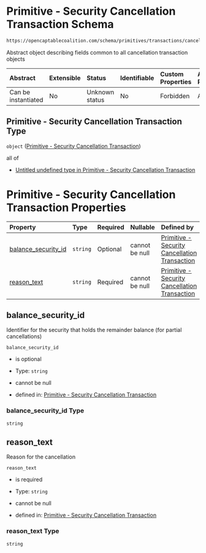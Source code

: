 # Primitive - Security Cancellation Transaction Schema

```txt
https://opencaptablecoalition.com/schema/primitives/transactions/cancellation/base_cancellation
```

Abstract object describing fields common to all cancellation transaction objects

| Abstract            | Extensible | Status         | Identifiable | Custom Properties | Additional Properties | Access Restrictions | Defined In                                                                                                                            |
| :------------------ | :--------- | :------------- | :----------- | :---------------- | :-------------------- | :------------------ | :------------------------------------------------------------------------------------------------------------------------------------ |
| Can be instantiated | No         | Unknown status | No           | Forbidden         | Allowed               | none                | [BaseCancellation.schema.json](../../schema/primitives/transactions/cancellation/BaseCancellation.schema.json "open original schema") |

## Primitive - Security Cancellation Transaction Type

`object` ([Primitive - Security Cancellation Transaction](basecancellation.md))

all of

*   [Untitled undefined type in Primitive - Security Cancellation Transaction](basecancellation-allof-0.md "check type definition")

# Primitive - Security Cancellation Transaction Properties

| Property                                    | Type     | Required | Nullable       | Defined by                                                                                                                                                                                                                            |
| :------------------------------------------ | :------- | :------- | :------------- | :------------------------------------------------------------------------------------------------------------------------------------------------------------------------------------------------------------------------------------ |
| [balance_security_id](#balance_security_id) | `string` | Optional | cannot be null | [Primitive - Security Cancellation Transaction](basecancellation-properties-balance_security_id.md "https://opencaptablecoalition.com/schema/primitives/transactions/cancellation/base_cancellation#/properties/balance_security_id") |
| [reason_text](#reason_text)                 | `string` | Required | cannot be null | [Primitive - Security Cancellation Transaction](basecancellation-properties-reason_text.md "https://opencaptablecoalition.com/schema/primitives/transactions/cancellation/base_cancellation#/properties/reason_text")                 |

## balance_security_id

Identifier for the security that holds the remainder balance (for partial cancellations)

`balance_security_id`

*   is optional

*   Type: `string`

*   cannot be null

*   defined in: [Primitive - Security Cancellation Transaction](basecancellation-properties-balance_security_id.md "https://opencaptablecoalition.com/schema/primitives/transactions/cancellation/base_cancellation#/properties/balance_security_id")

### balance_security_id Type

`string`

## reason_text

Reason for the cancellation

`reason_text`

*   is required

*   Type: `string`

*   cannot be null

*   defined in: [Primitive - Security Cancellation Transaction](basecancellation-properties-reason_text.md "https://opencaptablecoalition.com/schema/primitives/transactions/cancellation/base_cancellation#/properties/reason_text")

### reason_text Type

`string`
